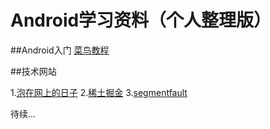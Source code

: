 # Android学习资料（个人整理版）

##Android入门
[菜鸟教程](http://www.runoob.com/w3cnote/android-tutorial-intro.html)

##技术网站

1.[泡在网上的日子](http://www.jcodecraeer.com/)
2.[稀土掘金](http://gold.xitu.io/)
3.[segmentfault](https://segmentfault.com/)

待续...

